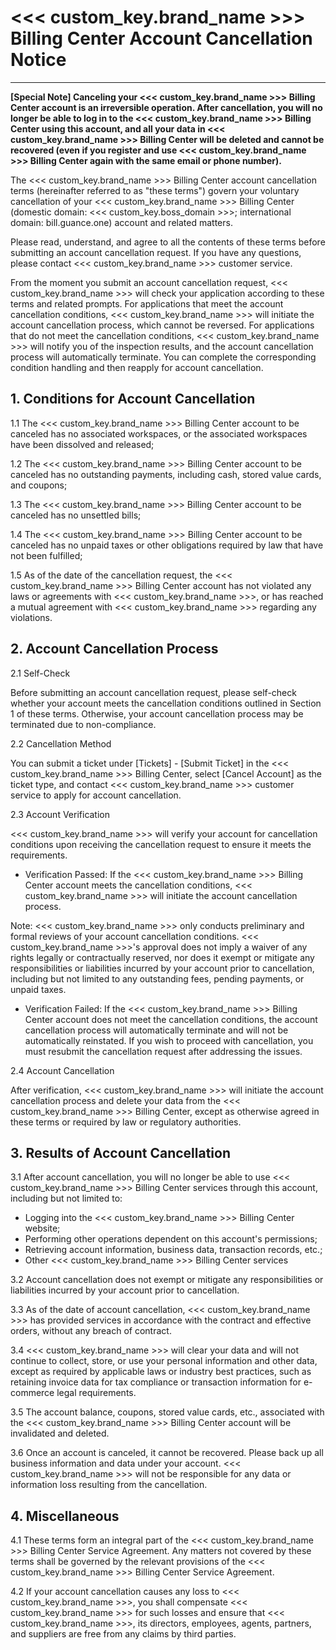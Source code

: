 # <<< custom_key.brand_name >>> Billing Center Account Cancellation Notice
---

**[Special Note] Canceling your <<< custom_key.brand_name >>> Billing Center account is an irreversible operation. After cancellation, you will no longer be able to log in to the <<< custom_key.brand_name >>> Billing Center using this account, and all your data in <<< custom_key.brand_name >>> Billing Center will be deleted and cannot be recovered (even if you register and use <<< custom_key.brand_name >>> Billing Center again with the same email or phone number).**

The <<< custom_key.brand_name >>> Billing Center account cancellation terms (hereinafter referred to as "these terms") govern your voluntary cancellation of your <<< custom_key.brand_name >>> Billing Center (domestic domain: <<< custom_key.boss_domain >>>; international domain: bill.guance.one) account and related matters.

Please read, understand, and agree to all the contents of these terms before submitting an account cancellation request. If you have any questions, please contact <<< custom_key.brand_name >>> customer service.

From the moment you submit an account cancellation request, <<< custom_key.brand_name >>> will check your application according to these terms and related prompts. For applications that meet the account cancellation conditions, <<< custom_key.brand_name >>> will initiate the account cancellation process, which cannot be reversed. For applications that do not meet the cancellation conditions, <<< custom_key.brand_name >>> will notify you of the inspection results, and the account cancellation process will automatically terminate. You can complete the corresponding condition handling and then reapply for account cancellation.

## 1. Conditions for Account Cancellation

1.1 The <<< custom_key.brand_name >>> Billing Center account to be canceled has no associated workspaces, or the associated workspaces have been dissolved and released;

1.2 The <<< custom_key.brand_name >>> Billing Center account to be canceled has no outstanding payments, including cash, stored value cards, and coupons;

1.3 The <<< custom_key.brand_name >>> Billing Center account to be canceled has no unsettled bills;

1.4 The <<< custom_key.brand_name >>> Billing Center account to be canceled has no unpaid taxes or other obligations required by law that have not been fulfilled;

1.5 As of the date of the cancellation request, the <<< custom_key.brand_name >>> Billing Center account has not violated any laws or agreements with <<< custom_key.brand_name >>>, or has reached a mutual agreement with <<< custom_key.brand_name >>> regarding any violations.

## 2. Account Cancellation Process

2.1 Self-Check

Before submitting an account cancellation request, please self-check whether your account meets the cancellation conditions outlined in Section 1 of these terms. Otherwise, your account cancellation process may be terminated due to non-compliance.

2.2 Cancellation Method

You can submit a ticket under [Tickets] - [Submit Ticket] in the <<< custom_key.brand_name >>> Billing Center, select [Cancel Account] as the ticket type, and contact <<< custom_key.brand_name >>> customer service to apply for account cancellation.

2.3 Account Verification

<<< custom_key.brand_name >>> will verify your account for cancellation conditions upon receiving the cancellation request to ensure it meets the requirements.

- Verification Passed: If the <<< custom_key.brand_name >>> Billing Center account meets the cancellation conditions, <<< custom_key.brand_name >>> will initiate the account cancellation process.

Note: <<< custom_key.brand_name >>> only conducts preliminary and formal reviews of your account cancellation conditions. <<< custom_key.brand_name >>>'s approval does not imply a waiver of any rights legally or contractually reserved, nor does it exempt or mitigate any responsibilities or liabilities incurred by your account prior to cancellation, including but not limited to any outstanding fees, pending payments, or unpaid taxes.

- Verification Failed: If the <<< custom_key.brand_name >>> Billing Center account does not meet the cancellation conditions, the account cancellation process will automatically terminate and will not be automatically reinstated. If you wish to proceed with cancellation, you must resubmit the cancellation request after addressing the issues.

2.4 Account Cancellation

After verification, <<< custom_key.brand_name >>> will initiate the account cancellation process and delete your data from the <<< custom_key.brand_name >>> Billing Center, except as otherwise agreed in these terms or required by law or regulatory authorities.

## 3. Results of Account Cancellation

3.1 After account cancellation, you will no longer be able to use <<< custom_key.brand_name >>> Billing Center services through this account, including but not limited to:

- Logging into the <<< custom_key.brand_name >>> Billing Center website;
- Performing other operations dependent on this account's permissions;
- Retrieving account information, business data, transaction records, etc.;
- Other <<< custom_key.brand_name >>> Billing Center services

3.2 Account cancellation does not exempt or mitigate any responsibilities or liabilities incurred by your account prior to cancellation.

3.3 As of the date of account cancellation, <<< custom_key.brand_name >>> has provided services in accordance with the contract and effective orders, without any breach of contract.

3.4 <<< custom_key.brand_name >>> will clear your data and will not continue to collect, store, or use your personal information and other data, except as required by applicable laws or industry best practices, such as retaining invoice data for tax compliance or transaction information for e-commerce legal requirements.

3.5 The account balance, coupons, stored value cards, etc., associated with the <<< custom_key.brand_name >>> Billing Center account will be invalidated and deleted.

3.6 Once an account is canceled, it cannot be recovered. Please back up all business information and data under your account. <<< custom_key.brand_name >>> will not be responsible for any data or information loss resulting from the cancellation.

## 4. Miscellaneous

4.1 These terms form an integral part of the <<< custom_key.brand_name >>> Billing Center Service Agreement. Any matters not covered by these terms shall be governed by the relevant provisions of the <<< custom_key.brand_name >>> Billing Center Service Agreement.

4.2 If your account cancellation causes any loss to <<< custom_key.brand_name >>>, you shall compensate <<< custom_key.brand_name >>> for such losses and ensure that <<< custom_key.brand_name >>>, its directors, employees, agents, partners, and suppliers are free from any claims by third parties.